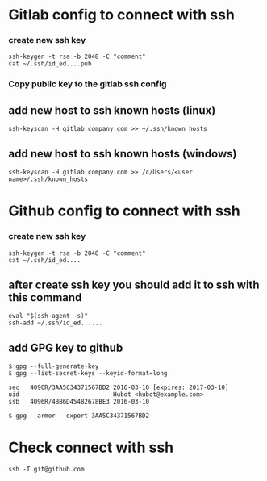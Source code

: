 # Gitlab config to connect with ssh

### create new ssh key 
```
ssh-keygen -t rsa -b 2048 -C "comment"
cat ~/.ssh/id_ed....pub
```
### Copy public key to the gitlab ssh config

## add new host to ssh known hosts (linux)
```
ssh-keyscan -H gitlab.company.com >> ~/.ssh/known_hosts
```

## add new host to ssh known hosts (windows)
```
ssh-keyscan -H gitlab.company.com >> /c/Users/<user name>/.ssh/known_hosts
```

# Github config to connect with ssh

### create new ssh key 
```
ssh-keygen -t rsa -b 2048 -C "comment"
cat ~/.ssh/id_ed....
```

## after create ssh key you should add it to ssh with this command
```
eval "$(ssh-agent -s)"
ssh-add ~/.ssh/id_ed......
```

## add GPG key to github
```
$ gpg --full-generate-key
$ gpg --list-secret-keys --keyid-format=long

sec   4096R/3AA5C34371567BD2 2016-03-10 [expires: 2017-03-10]
uid                          Hubot <hubot@example.com>
ssb   4096R/4BB6D45482678BE3 2016-03-10

$ gpg --armor --export 3AA5C34371567BD2

```


# Check connect with ssh

```
ssh -T git@github.com
```
